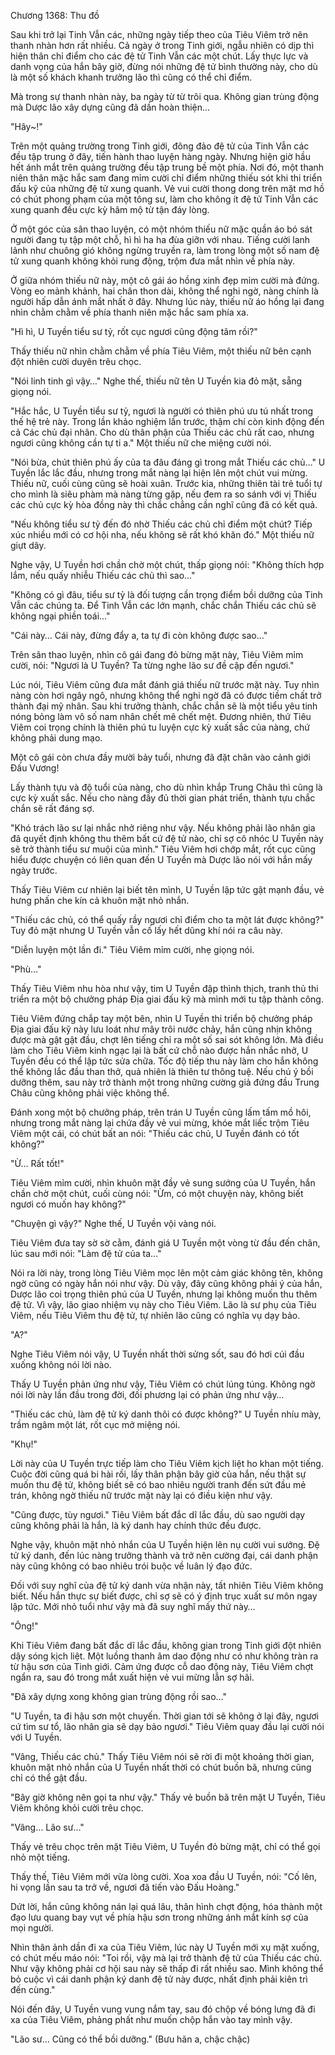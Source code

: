 




Chương 1368: Thu đồ


Sau khi trở lại Tinh Vẫn các, những ngày tiếp theo của Tiêu Viêm trở nên thanh nhàn hơn rất nhiều. Cả ngày ở trong Tinh giới, ngẫu nhiên có dịp thì hiện thân chỉ điểm cho các đệ tử Tinh Vẫn các một chút. Lấy thực lực và danh vọng của hắn bây giờ, đừng nói những đệ tử bình thường này, cho dù là một số khách khanh trưởng lão thì cũng có thể chỉ điểm.

Mà trong sự thanh nhàn này, ba ngày từ từ trôi qua. Không gian trùng động mà Dược lão xây dựng cũng đã dần hoàn thiện…

"Hây~!"

Trên một quảng trường trong Tinh giới, đông đảo đệ tử của Tinh Vẫn các đều tập trung ở đây, tiến hành thao luyện hàng ngày. Nhưng hiện giờ hầu hết ánh mắt trên quảng trường đều tập trung bề một phía. Nơi đó, một thanh niên thân mặc hắc sam đang mỉm cười chỉ điểm những thiếu sót khi thi triển đấu kỹ của những đệ tử xung quanh. Vẻ vui cười thong dong trên mặt mơ hồ có chút phong phạm của một tông sư, làm cho không ít đệ tử Tinh Vẫn các xung quanh đều cực kỳ hâm mộ từ tận đáy lòng.

Ở một góc của sân thao luyện, có một nhóm thiếu nữ mặc quần áo bó sát người đang tụ tập một chỗ, hì hì ha ha đùa giỡn với nhau. Tiếng cười lanh lảnh như chuông gió không ngừng truyền ra, làm trong lòng một số nam đệ tử xung quanh không khỏi rung động, trộm đưa mắt nhìn về phía này.

Ở giữa nhóm thiếu nữ này, một cô gái áo hồng xinh đẹp mỉm cười mà đứng. Vòng eo mảnh khảnh, hai chân thon dài, không thể nghi ngờ, nàng chính là người hấp dẫn ánh mắt nhất ở đây. Nhưng lúc này, thiếu nữ áo hồng lại đang nhìn chằm chằm về phía thanh niên mặc hắc sam phía xa.

"Hì hì, U Tuyền tiểu sư tỷ, rốt cục ngươi cũng động tâm rồi?"

Thấy thiếu nữ nhìn chằm chằm về phía Tiêu Viêm, một thiếu nữ bên cạnh đột nhiên cười duyên trêu chọc.

"Nói linh tinh gì vậy…" Nghe thế, thiếu nữ tên U Tuyền kia đỏ mặt, sẵng giọng nói.

"Hắc hắc, U Tuyền tiểu sư tỷ, ngươi là người có thiên phú ưu tú nhất trong thế hệ trẻ này. Trong lần khảo nghiệm lần trước, thậm chí còn kinh động đến cả Các chủ đại nhân. Cho dù thân phận của Thiếu các chủ rất cao, nhưng ngươi cũng không cần tự ti a." Một thiếu nữ che miệng cười nói.

"Nói bừa, chút thiên phú ấy của ta đâu đáng gì trong mắt Thiếu các chủ…" U Tuyền lắc lắc đầu, nhưng trong mắt nàng lại hiện lên một chút vui mừng. Thiếu nữ, cuối cùng cũng sẽ hoài xuân. Trước kia, những thiên tài trẻ tuổi tự cho mình là siêu phàm mà nàng từng gặp, nếu đem ra so sánh với vị Thiếu các chủ cực kỳ hòa đồng này thì chắc chẳng cần nghĩ cũng đã có kết quả.

"Nếu không tiểu sư tỷ đến đó nhờ Thiếu các chủ chỉ điểm một chút? Tiếp xúc nhiều mới có cơ hội nha, nếu không sẽ rất khó khăn đó." Một thiếu nữ giựt dây.

Nghe vậy, U Tuyền hơi chần chờ một chút, thấp giọng nói: "Không thích hợp lắm, nếu quấy nhiễu Thiếu các chủ thì sao…"

"Không có gì đâu, tiểu sư tỷ là đối tượng cần trọng điểm bồi dưỡng của Tinh Vẫn các chúng ta. Để Tinh Vẫn các lớn mạnh, chắc chắn Thiếu các chủ sẽ không ngại phiền toái…"

"Cái này… Cái này, đừng đẩy a, ta tự đi còn không được sao…"

Trên sân thao luyện, nhìn cô gái đang đỏ bừng mặt này, Tiêu Viêm mỉm cười, nói: "Ngươi là U Tuyền? Ta từng nghe lão sư đề cập đến ngươi."

Lúc nói, Tiêu Viêm cũng đưa mắt đánh giá thiếu nữ trước mặt này. Tuy nhìn nàng còn hơi ngây ngô, nhưng không thể nghi ngờ đã có được tiềm chất trở thành đại mỹ nhân. Sau khi trưởng thành, chắc chắn sẽ là một tiểu yêu tinh nóng bỏng làm vô số nam nhân chết mê chết mệt. Đương nhiên, thứ Tiêu Viêm coi trọng chính là thiên phú tu luyện cực kỳ xuất sắc của nàng, chứ không phải dung mạo.

Một cô gái còn chưa đầy mười bảy tuổi, nhưng đã đặt chân vào cảnh giới Đấu Vương!

Lấy thành tựu và độ tuổi của nàng, cho dù nhìn khắp Trung Châu thì cũng là cực kỳ xuất sắc. Nếu cho nàng đầy đủ thời gian phát triển, thành tựu chắc chắn sẽ rất đáng sợ.

"Khó trách lão sư lại nhắc nhở riêng như vậy. Nếu không phải lão nhân gia đã quyết định không thu thêm bất cứ đệ tử nào, chỉ sợ cô nhóc U Tuyền này sẽ trở thành tiểu sư muội của mình." Tiêu Viêm hơi chớp mắt, rốt cục cũng hiểu được chuyện có liên quan đến U Tuyền mà Dược lão nói với hắn mấy ngày trước.

Thấy Tiêu Viêm cư nhiên lại biết tên mình, U Tuyền lập tức gật mạnh đầu, vẻ hưng phấn che kín cả khuôn mặt nhỏ nhắn.

"Thiếu các chủ, có thể quấy rầy ngươi chỉ điểm cho ta một lát được không?" Tuy đỏ mặt nhưng U Tuyền vẫn cố lấy hết dũng khí nói ra câu này.

"Diễn luyện một lần đi." Tiêu Viêm mỉm cười, nhẹ giọng nói.

"Phù…"

Thấy Tiêu Viêm nhu hòa như vậy, tim U Tuyền đập thình thịch, tranh thủ thi triển ra một bộ chưởng pháp Địa giai đấu kỹ mà mình mới tu tập thành công.

Tiêu Viêm đứng chắp tay một bên, nhìn U Tuyền thi triển bộ chưởng pháp Địa giai đấu kỹ này lưu loát như mây trôi nước chảy, hắn cũng nhịn không được mà gật gật đầu, chợt lên tiếng chỉ ra một số sai sót không lớn. Mà điều làm cho Tiêu Viêm kinh ngạc lại là bất cứ chỗ nào được hắn nhắc nhở, U Tuyền đều có thể lập tức sửa chữa. Tốc độ tiếp thu này làm cho hắn không thể không lắc đầu than thở, quả nhiên là thiên tư thông tuệ. Nếu chú ý bồi dưỡng thêm, sau này trở thành một trong những cường giả đứng đầu Trung Châu cũng không phải việc không thể.

Đánh xong một bộ chưởng pháp, trên trán U Tuyền cũng lấm tấm mồ hôi, nhưng trong mắt nàng lại chứa đầy vẻ vui mừng, khóe mắt liếc trộm Tiêu Viêm một cái, có chút bất an nói: "Thiếu các chủ, U Tuyền đánh có tốt không?"

"Ừ… Rất tốt!"

Tiêu Viêm mỉm cười, nhìn khuôn mặt đầy vẻ sung sướng của U Tuyền, hắn chần chờ một chút, cuối cùng nói: "Ừm, có một chuyện này, không biết ngươi có muốn hay không?"

"Chuyện gì vậy?" Nghe thế, U Tuyền vội vàng nói.

Tiêu Viêm đưa tay sờ sờ cằm, đánh giá U Tuyền một vòng từ đầu đến chân, lúc sau mới nói: "Làm đệ tử của ta…"

Nói ra lời này, trong lòng Tiêu Viêm mọc lên một cảm giác không tên, không ngờ cũng có ngày hắn nói như vậy. Dù vậy, đây cũng không phải ý của hắn, Dược lão coi trọng thiên phú của U Tuyền, nhưng lại không muốn thu thêm đệ tử. Vì vậy, lão giao nhiệm vụ này cho Tiêu Viêm. Lão là sư phụ của Tiêu Viêm, nếu Tiêu Viêm thu đệ tử, tự nhiên lão cũng có nghĩa vụ dạy bảo.

"A?"

Nghe Tiêu Viêm nói vậy, U Tuyền nhất thời sửng sốt, sau đó hơi cúi đầu xuống không nói lời nào.

Thấy U Tuyền phản ứng như vậy, Tiêu Viêm có chút lúng túng. Không ngờ nói lời này lần đầu trong đời, đối phương lại có phản ứng như vậy…

"Thiếu các chủ, làm đệ tử ký danh thôi có được không?" U Tuyền nhíu mày, trầm ngâm một lát, rốt cục mở miệng nói.

"Khụ!"

Lời này của U Tuyền trực tiếp làm cho Tiêu Viêm kịch liệt ho khan một tiếng. Cuộc đời cũng quá bi hài rồi, lấy thân phận bây giờ của hắn, nếu thật sự muốn thu đệ tử, không biết sẽ có bao nhiêu người tranh đến sứt đầu mẻ trán, không ngờ thiếu nữ trước mặt này lại có điều kiện như vậy.

"Cũng được, tùy ngươi." Tiêu Viêm bất đắc dĩ lắc đầu, dù sao người dạy cũng không phải là hắn, là ký danh hay chính thức đều được.

Nghe vậy, khuôn mặt nhỏ nhắn của U Tuyền hiện lên nụ cười vui sướng. Đệ tử ký danh, đến lúc nàng trưởng thành và trở nên cường đại, cái danh phận này cũng không có bao nhiêu trói buộc về luân lý đạo đức.

Đối với suy nghĩ của đệ tử ký danh vừa nhận này, tất nhiên Tiêu Viêm không biết. Nếu hắn thực sự biết được, chỉ sợ sẽ có ý định trục xuất sư môn ngay lập tức. Mới nhỏ tuổi như vậy mà đã suy nghĩ mấy thứ này…

"Ông!"

Khi Tiêu Viêm đang bất đắc dĩ lắc đầu, không gian trong Tinh giới đột nhiên dậy sóng kịch liệt. Một luồng thanh âm dao động như có như không tràn ra từ hậu sơn của Tinh giới. Cảm ứng được cỗ dao động này, Tiêu Viêm chợt ngẩn ra, sau đó trong mắt xuất hiện vẻ vui mừng lẫn sợ hãi.

"Đã xây dựng xong không gian trùng động rồi sao…"

"U Tuyền, ta đi hậu sơn một chuyến. Thời gian tới sẽ không ở lại đây, ngươi cứ tìm sư tổ, lão nhân gia sẽ dạy bảo ngươi." Tiêu Viêm quay đầu lại cười nói với U Tuyền.

"Vâng, Thiếu các chủ." Thấy Tiêu Viêm nói sẽ rời đi một khoảng thời gian, khuôn mặt nhỏ nhắn của U Tuyền nhất thời có chút buồn bã, nhưng cũng chỉ có thể gật đầu.

"Bây giờ không nên gọi ta như vậy." Thấy vẻ buồn bã trên mặt U Tuyền, Tiêu Viêm không khỏi cười trêu chọc.

"Vâng… Lão sư…"

Thấy vẻ trêu chọc trên mặt Tiêu Viêm, U Tuyền đỏ bừng mặt, chỉ có thể gọi nhỏ một tiếng.

Thấy thế, Tiêu Viêm mới vừa lòng cười. Xoa xoa đầu U Tuyền, nói: "Cố lên, hi vọng lần sau ta trở về, ngươi đã tiến vào Đấu Hoàng."

Dứt lời, hắn cũng không nán lại quá lâu, thân hình chợt động, hóa thành một đạo lưu quang bay vụt về phía hậu sơn trong những ánh mắt kính sợ của mọi người.

Nhìn thân ảnh dần đi xa của Tiêu Viêm, lúc này U Tuyền mới xụ mặt xuống, có chút mếu máo nói: "Toi rồi, vậy mà lại trở thành đệ tử của Thiếu các chủ. Như vậy không phải cơ hội sau này sẽ thấp đi rất nhiều sao. Mình không thể bỏ cuộc vì cái danh phận ký danh đệ tử này được, nhất định phải kiên trì đến cùng."

Nói đến đây, U Tuyền vung vung nắm tay, sau đó chộp về bóng lưng đã đi xa của Tiêu Viêm, phảng phất như muốn chộp hắn vào tay mình vậy.

"Lão sư… Cũng có thể bồi dưỡng." (Bưu hãn a, chậc chậc)




